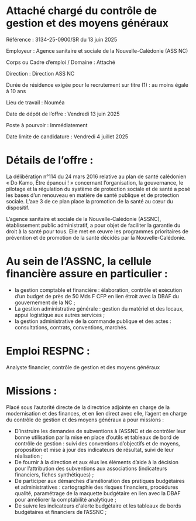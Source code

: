 # Attaché chargé du contrôle de gestion et des moyens généraux

Référence : 3134-25-0900/SR du 13 juin 2025

Employeur : Agence sanitaire et sociale de la Nouvelle-Calédonie (ASS NC)

Corps ou Cadre d’emploi / Domaine : Attaché

Direction : Direction ASS NC

Durée de résidence exigée pour le recrutement sur titre (1) : au moins égale à 10 ans

Lieu de travail : Nouméa

Date de dépôt de l’offre : Vendredi 13 juin 2025

Poste à pourvoir : Immédiatement

Date limite de candidature : Vendredi 4 juillet 2025

# Détails de l’offre :

La délibération n°114 du 24 mars 2016 relative au plan de santé calédonien « Do Kamo, Être épanoui ! » concernant l’organisation, la gouvernance, le pilotage et la régulation du système de protection sociale et de santé a posé les bases d’un renouveau en matière de santé publique et de protection sociale. L’axe 3 de ce plan place la promotion de la santé au cœur du dispositif.

L’agence sanitaire et sociale de la Nouvelle-Calédonie (ASSNC), établissement public administratif, a pour objet de faciliter la garantie du droit à la santé pour tous. Elle met en œuvre les programmes prioritaires de prévention et de promotion de la santé décidés par la Nouvelle-Calédonie.

# Au sein de l’ASSNC, la cellule financière assure en particulier :

- la gestion comptable et financière : élaboration, contrôle et exécution d’un budget de près de 50 Mds F CFP en lien étroit avec la DBAF du gouvernement de la NC ;
- La gestion administrative générale : gestion du matériel et des locaux, appui logistique aux autres services ;
- la gestion administrative de la commande publique et des actes : consultations, contrats, conventions, marchés.

# Emploi RESPNC :

Analyste financier, contrôle de gestion et des moyens généraux

# Missions :

Placé sous l’autorité directe de la directrice adjointe en charge de la modernisation et des finances, et en lien direct avec elle, l’agent en charge du contrôle de gestion et des moyens généraux a pour missions :

- D’instruire les demandes de subventions à l’ASSNC et de contrôler leur bonne utilisation par la mise en place d’outils et tableaux de bord de contrôle de gestion : suivi des conventions d’objectifs et de moyens, proposition et mise à jour des indicateurs de résultat, suivi de leur réalisation ;
- De fournir à la direction et aux élus les éléments d’aide à la décision pour l’attribution des subventions aux associations (indicateurs financiers, fiches synthétiques) ;
- De participer aux démarches d’amélioration des pratiques budgétaires et administratives : cartographie des risques financiers, procédures qualité, paramétrage de la maquette budgétaire en lien avec la DBAF pour améliorer la comptabilité analytique ;
- De suivre les indicateurs d'alerte budgétaire et les tableaux de bords budgétaires et financiers de l’ASSNC ;